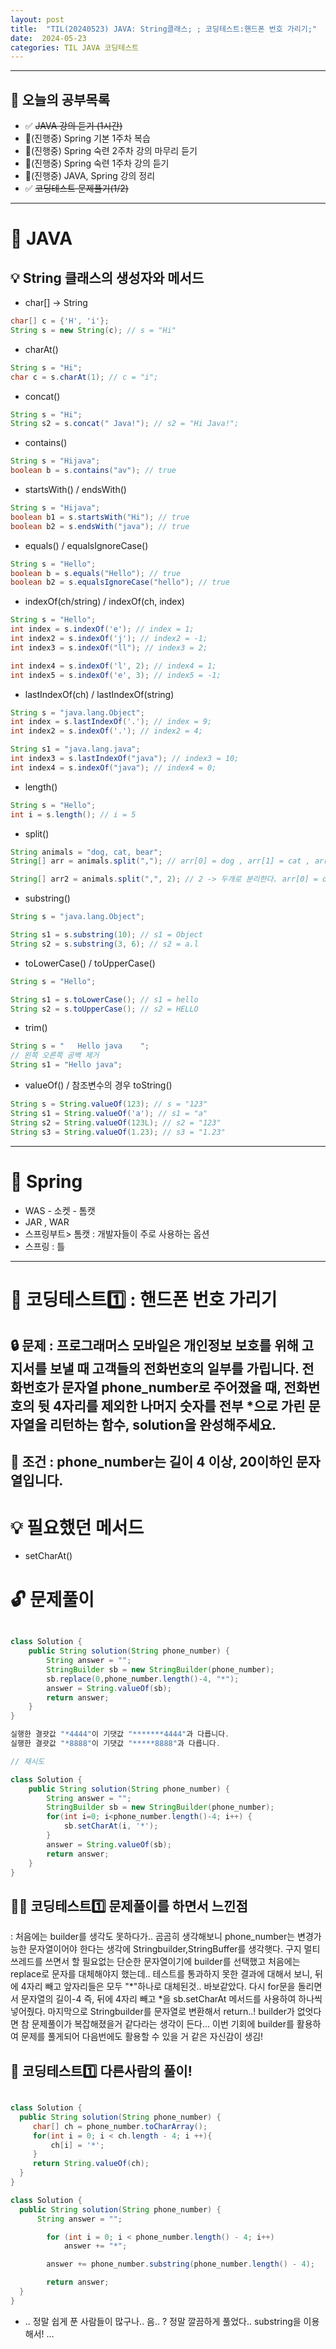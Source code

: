 ```yaml
---
layout: post
title:  "TIL(20240523) JAVA: String클래스; ; 코딩테스트:핸드폰 번호 가리기;"
date:  2024-05-23
categories: TIL JAVA 코딩테스트
---
```


---------------------------------------------------------------------

## 🙌 오늘의 공부목록

- ✅ ~~JAVA 강의 듣기 (1시간)~~
- 🔺(진행중) Spring 기본 1주차 복습 
- 🔺(진행중) Spring 숙련 2주차 강의 마무리 듣기
- 🔺(진행중) Spring 숙련 1주차 강의 듣기
- 🔺(진행중) JAVA, Spring 강의 정리
- ✅ ~~코딩테스트 문제풀기(1/2)~~ 
---------------------------------------------------------------------

# 📌 JAVA 

## 💡 String 클래스의 생성자와 메서드

- char[] -> String

```java
char[] c = {'H', 'i'};
String s = new String(c); // s = "Hi"
```

- charAt()

```java
String s = "Hi";
char c = s.charAt(1); // c = "i";
```

- concat()

```java
String s = "Hi";
String s2 = s.concat(" Java!"); // s2 = "Hi Java!";
```

- contains()

```java
String s = "Hijava";
boolean b = s.contains("av"); // true
```

- startsWith() / endsWith()

```java
String s = "Hijava";
boolean b1 = s.startsWith("Hi"); // true
boolean b2 = s.endsWith("java"); // true
```

- equals() / equalsIgnoreCase()

```java
String s = "Hello";
boolean b = s.equals("Hello"); // true
boolean b2 = s.equalsIgnoreCase("hello"); // true
```

- indexOf(ch/string) / indexOf(ch, index)

```java
String s = "Hello";
int index = s.indexOf('e'); // index = 1;
int index2 = s.indexOf('j'); // index2 = -1;
int index3 = s.indexOf("ll"); // index3 = 2;

int index4 = s.indexOf('l', 2); // index4 = 1;
int index5 = s.indexOf('e', 3); // index5 = -1; 
```

- lastIndexOf(ch) / lastIndexOf(string)

```java
String s = "java.lang.Object";
int index = s.lastIndexOf('.'); // index = 9;
int index2 = s.indexOf('.'); // index2 = 4;

String s1 = "java.lang.java";
int index3 = s.lastIndexOf("java"); // index3 = 10;
int index4 = s.indexOf("java"); // index4 = 0;
```

- length()

```java
String s = "Hello";
int i = s.length(); // i = 5
```

- split()

```java
String animals = "dog, cat, bear";
String[] arr = animals.split(","); // arr[0] = dog , arr[1] = cat , arr[2] = bear

String[] arr2 = animals.split(",", 2); // 2 -> 두개로 분리한다. arr[0] = dog, arr[1] = cat,bear
```

- substring()

```java
String s = "java.lang.Object";

String s1 = s.substring(10); // s1 = Object
String s2 = s.substring(3, 6); // s2 = a.l
```

- toLowerCase() / toUpperCase()

```java
String s = "Hello";

String s1 = s.toLowerCase(); // s1 = hello
String s2 = s.toUpperCase(); // s2 = HELLO
```

- trim()

```java 
String s = "   Hello java    ";
// 왼쪽 오른쪽 공백 제거
String s1 = "Hello java";
```

-  valueOf()  /  참조변수의 경우 toString()

```java
String s = String.valueOf(123); // s = "123"
String s1 = String.valueOf('a'); // s1 = "a"
String s2 = String.valueOf(123L); // s2 = "123"
String s3 = String.valueOf(1.23); // s3 = "1.23"
```

---------------------------------------------------------------------

# 📌 Spring

- WAS - 소켓 - 톰캣 
- JAR , WAR
- 스프링부트> 톰캣 : 개발자들이 주로 사용하는 옵션
- 스프링 : 틀




---------------------------------------------------------------------

# 📌 코딩테스트1️⃣ : 핸드폰 번호 가리기

## 🔒 문제 : 프로그래머스 모바일은 개인정보 보호를 위해 고지서를 보낼 때 고객들의 전화번호의 일부를 가립니다. 전화번호가 문자열 phone_number로 주어졌을 때, 전화번호의 뒷 4자리를 제외한 나머지 숫자를 전부 *으로 가린 문자열을 리턴하는 함수, solution을 완성해주세요.

## 🚫 조건 : phone_number는 길이 4 이상, 20이하인 문자열입니다.


# 💡 필요했던 메서드
- setCharAt() 

# 🔓 문제풀이

```java

class Solution {
    public String solution(String phone_number) {
        String answer = "";
        StringBuilder sb = new StringBuilder(phone_number);
        sb.replace(0,phone_number.length()-4, "*");
        answer = String.valueOf(sb);
        return answer;
    }
}

실행한 결괏값 "*4444"이 기댓값 "*******4444"과 다릅니다.
실행한 결괏값 "*8888"이 기댓값 "*****8888"과 다릅니다.

// 재시도

class Solution {
    public String solution(String phone_number) {
        String answer = "";
        StringBuilder sb = new StringBuilder(phone_number);
        for(int i=0; i<phone_number.length()-4; i++) {
            sb.setCharAt(i, '*');
        }
        answer = String.valueOf(sb);
        return answer;
    }
}

```

## 🤷‍♀️ 코딩테스트1️⃣ 문제풀이를 하면서 느낀점
: 처음에는 builder를 생각도 못하다가.. 곰곰히 생각해보니 phone_number는 변경가능한 문자열이어야 한다는 생각에
Stringbuilder,StringBuffer를 생각햇다. 구지 멀티쓰레드를 쓰면서 할 필요없는 단순한 문자열이기에
builder를 선택했고 처음에는 replace로 문자를 대체해야지 했는데.. 테스트를 통과하지 못한 결과에 대해서 보니, 뒤에 4자리 빼고 앞자리들은 모두 "*"하나로 대체된것.. 바보같았다. 다시 for문을 돌리면서 문자열의 길이-4 즉, 뒤에 4자리 빼고 *을 sb.setCharAt 메서드를 사용하여 하나씩 넣어줬다. 마지막으로 Stringbuilder를 문자열로 변환해서 return..! 
builder가 없엇다면 참 문제풀이가 복잡해졌을거 같다라는 생각이 든다... 이번 기회에  builder를 활용하여
문제를 풀게되어 다음번에도 활용할 수 있을 거 같은 자신감이 생김!  

## 🎈 코딩테스트1️⃣ 다른사람의 풀이! 

```java

class Solution {
  public String solution(String phone_number) {
     char[] ch = phone_number.toCharArray();
     for(int i = 0; i < ch.length - 4; i ++){
         ch[i] = '*';
     }
     return String.valueOf(ch);
  }
}

class Solution {
  public String solution(String phone_number) {
      String answer = "";

        for (int i = 0; i < phone_number.length() - 4; i++)
            answer += "*";

        answer += phone_number.substring(phone_number.length() - 4);

        return answer;
  }
}


```
- .. 정말 쉽게 푼 사람들이 많구나.. 음.. ? 정말 깔끔하게 풀었다.. substring을 이용해서! ...



